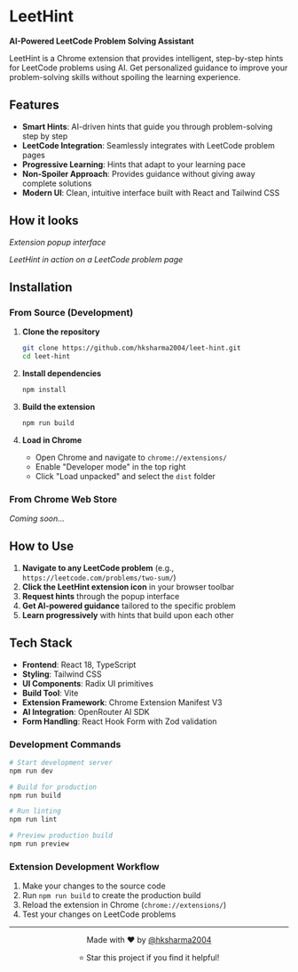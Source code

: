# LeetHint

**AI-Powered LeetCode Problem Solving Assistant**

LeetHint is a Chrome extension that provides intelligent, step-by-step hints for LeetCode problems using AI. Get personalized guidance to improve your problem-solving skills without spoiling the learning experience.

## Features

- **Smart Hints**: AI-driven hints that guide you through problem-solving step by step
- **LeetCode Integration**: Seamlessly integrates with LeetCode problem pages
- **Progressive Learning**: Hints that adapt to your learning pace
- **Non-Spoiler Approach**: Provides guidance without giving away complete solutions
- **Modern UI**: Clean, intuitive interface built with React and Tailwind CSS

## How it looks

<!-- Add your first screenshot here -->
*Extension popup interface*

<!-- Add your second screenshot here -->
*LeetHint in action on a LeetCode problem page*

## Installation

### From Source (Development)

1. **Clone the repository**
   ```bash
   git clone https://github.com/hksharma2004/leet-hint.git
   cd leet-hint
   ```

2. **Install dependencies**
   ```bash
   npm install
   ```

3. **Build the extension**
   ```bash
   npm run build
   ```

4. **Load in Chrome**
   - Open Chrome and navigate to `chrome://extensions/`
   - Enable "Developer mode" in the top right
   - Click "Load unpacked" and select the `dist` folder

### From Chrome Web Store
*Coming soon...*

## How to Use

1. **Navigate to any LeetCode problem** (e.g., `https://leetcode.com/problems/two-sum/`)
2. **Click the LeetHint extension icon** in your browser toolbar
3. **Request hints** through the popup interface
4. **Get AI-powered guidance** tailored to the specific problem
5. **Learn progressively** with hints that build upon each other

## Tech Stack

- **Frontend**: React 18, TypeScript
- **Styling**: Tailwind CSS
- **UI Components**: Radix UI primitives
- **Build Tool**: Vite
- **Extension Framework**: Chrome Extension Manifest V3
- **AI Integration**: OpenRouter AI SDK
- **Form Handling**: React Hook Form with Zod validation


### Development Commands

```bash
# Start development server
npm run dev

# Build for production
npm run build

# Run linting
npm run lint

# Preview production build
npm run preview
```

### Extension Development Workflow

1. Make your changes to the source code
2. Run `npm run build` to create the production build
3. Reload the extension in Chrome (`chrome://extensions/`)
4. Test your changes on LeetCode problems

---

<div align="center">
  <p>Made with ❤️ by <a href="https://github.com/hksharma2004">@hksharma2004</a></p>
  <p>⭐ Star this project if you find it helpful!</p>
</div>
